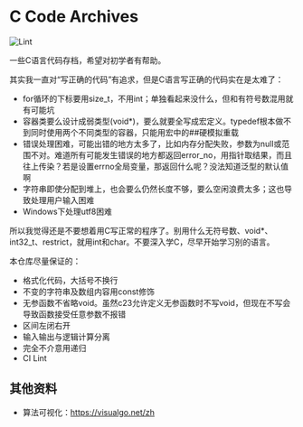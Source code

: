 # C Code Archives

![Lint](https://github.com/imba-tjd/C-Code-Archives/workflows/Lint/badge.svg)

一些C语言代码存档，希望对初学者有帮助。

其实我一直对“写正确的代码”有追求，但是C语言写正确的代码实在是太难了：

* for循环的下标要用size_t，不用int；单独看起来没什么，但和有符号数混用就有可能坑
* 容器类要么设计成弱类型(void*)，要么就要全写成宏定义。typedef根本做不到同时使用两个不同类型的容器，只能用宏中的##硬模拟重载
* 错误处理困难，可能出错的地方太多了，比如内存分配失败，参数为null或范围不对。难道所有可能发生错误的地方都返回error_no，用指针取结果，而且往上传染？若是设置errno全局变量，那返回什么呢？没法知道泛型的默认值啊
* 字符串即使分配到堆上，也会要么仍然长度不够，要么空闲浪费太多；这也导致处理用户输入困难
* Windows下处理utf8困难

所以我觉得还是不要想着用C写正常的程序了。别用什么无符号数、void*、int32_t、restrict，就用int和char。不要深入学C，尽早开始学习别的语言。

本仓库尽量保证的：

* 格式化代码，大括号不换行
* 不变的字符串及数组内容用const修饰
* 无参函数不省略void。虽然c23允许定义无参函数时不写void，但现在不写会导致函数接受任意参数不报错
* 区间左闭右开
* 输入输出与逻辑计算分离
* 完全不介意用递归
* CI Lint

## 其他资料

* 算法可视化：https://visualgo.net/zh
